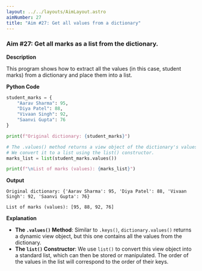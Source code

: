 ```yaml
---
layout: ../../layouts/AimLayout.astro
aimNumber: 27
title: "Aim #27: Get all values from a dictionary"
---
```


### Aim #27: Get all marks as a list from the dictionary.

**Description**

This program shows how to extract all the values (in this case, student marks) from a dictionary and place them into a list.

**Python Code**

```python
student_marks = {
    "Aarav Sharma": 95,
    "Diya Patel": 88,
    "Vivaan Singh": 92,
    "Saanvi Gupta": 76
}

print(f"Original dictionary: {student_marks}")

# The .values() method returns a view object of the dictionary's values.
# We convert it to a list using the list() constructor.
marks_list = list(student_marks.values())

print(f"\nList of marks (values): {marks_list}")
```

**Output**

```text
Original dictionary: {'Aarav Sharma': 95, 'Diya Patel': 88, 'Vivaan Singh': 92, 'Saanvi Gupta': 76}

List of marks (values): [95, 88, 92, 76]
```

**Explanation**

- **The `.values()` Method**: Similar to `.keys()`, `dictionary.values()` returns a dynamic view object, but this one contains all the values from the dictionary.
- **The `list()` Constructor**: We use `list()` to convert this view object into a standard list, which can then be stored or manipulated. The order of the values in the list will correspond to the order of their keys.


